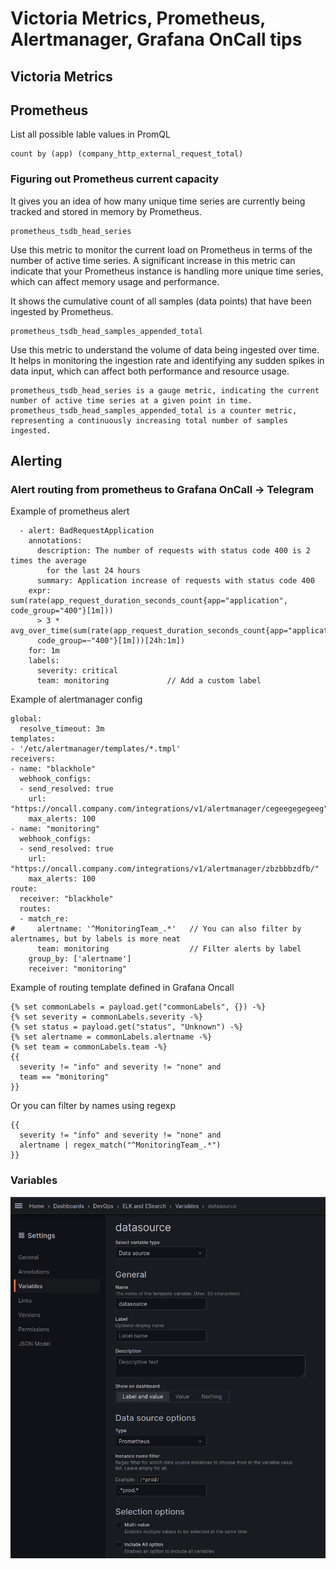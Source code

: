 # Victoria Metrics, Prometheus, Alertmanager, Grafana OnCall tips
## Victoria Metrics
## Prometheus
List all possible lable values in PromQL
````
count by (app) (company_http_external_request_total)
````
### Figuring out Prometheus current capacity
It gives you an idea of how many unique time series are currently being tracked and stored in memory by Prometheus.
```
prometheus_tsdb_head_series
```
Use this metric to monitor the current load on Prometheus in terms of the number of active time series. A significant increase in this metric can indicate that your Prometheus instance is handling more unique time series, which can affect memory usage and performance.

It shows the cumulative count of all samples (data points) that have been ingested by Prometheus.
```
prometheus_tsdb_head_samples_appended_total
```
Use this metric to understand the volume of data being ingested over time. It helps in monitoring the ingestion rate and identifying any sudden spikes in data input, which can affect both performance and resource usage.
```
prometheus_tsdb_head_series is a gauge metric, indicating the current number of active time series at a given point in time.
prometheus_tsdb_head_samples_appended_total is a counter metric, representing a continuously increasing total number of samples ingested.
```
## Alerting
### Alert routing from prometheus to Grafana OnCall -> Telegram
Example of prometheus alert
```
  - alert: BadRequestApplication
    annotations:
      description: The number of requests with status code 400 is 2 times the average
        for the last 24 hours
      summary: Application increase of requests with status code 400
    expr: sum(rate(app_request_duration_seconds_count{app="application", code_group="400"}[1m]))
      > 3 * avg_over_time(sum(rate(app_request_duration_seconds_count{app="application",
      code_group=~"400"}[1m]))[24h:1m])
    for: 1m
    labels:
      severity: critical
      team: monitoring             // Add a custom label
```
Example of alertmanager config
```
global:
  resolve_timeout: 3m
templates:
- '/etc/alertmanager/templates/*.tmpl'
receivers:
- name: "blackhole"
  webhook_configs:
  - send_resolved: true
    url: "https://oncall.company.com/integrations/v1/alertmanager/cegeegegegeeg"
    max_alerts: 100
- name: "monitoring"
  webhook_configs:
  - send_resolved: true
    url: "https://oncall.company.com/integrations/v1/alertmanager/zbzbbbzdfb/"
    max_alerts: 100
route:
  receiver: "blackhole"
  routes:
  - match_re:
#     alertname: '^MonitoringTeam_.*'   // You can also filter by alertnames, but by labels is more neat
      team: monitoring                  // Filter alerts by label
    group_by: ['alertname']
    receiver: "monitoring"
```
Example of routing template defined in Grafana Oncall
```
{% set commonLabels = payload.get("commonLabels", {}) -%}
{% set severity = commonLabels.severity -%}
{% set status = payload.get("status", "Unknown") -%}
{% set alertname = commonLabels.alertname -%}
{% set team = commonLabels.team -%}
{{ 
  severity != "info" and severity != "none" and 
  team == "monitoring"
}}
```
Or you can filter by names using regexp
```
{{ 
  severity != "info" and severity != "none" and 
  alertname | regex_match("^MonitoringTeam_.*")
}}
```
### Variables
![](https://github.com/Frodo-Web/frodo-tips/blob/main/devops/images/variables-ds-regexp.png?raw=true)

